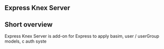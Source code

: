 ## Express Knex Server

## Short overview

Express Knex Server is add-on for Express to apply basim, user / userGroup models,  c auth syste